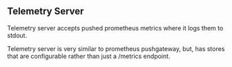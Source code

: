 ## Telemetry Server

Telemetry server accepts pushed prometheus metrics where it
logs them to stdout.

Telemetry server is very similar to prometheus pushgateway, but,
has stores that are configurable rather than just a /metrics
endpoint.
